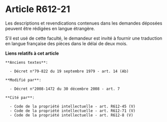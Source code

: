 # Article R612-21

Les descriptions et revendications contenues dans les demandes déposées peuvent être rédigées en langue étrangère.

S'il est usé de cette faculté, le demandeur est invité à fournir une traduction en langue française des pièces dans le délai
de deux mois.

**Liens relatifs à cet article**

	**Anciens textes**:

	  - Décret n°79-822 du 19 septembre 1979 - art. 14 (Ab)

	**Modifié par**:

	  - Décret n°2008-1472 du 30 décembre 2008 - art. 7

	**Cité par**:

	  - Code de la propriété intellectuelle - art. R612-45 (V)
	  - Code de la propriété intellectuelle - art. R612-71 (V)
	  - Code de la propriété intellectuelle - art. R612-8 (V)
